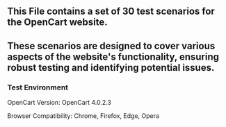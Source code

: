 ## This File contains a set of 30 test scenarios for the OpenCart website. 
## These scenarios are designed to cover various aspects of the website's functionality, ensuring robust testing and identifying potential issues.

### Test Environment

OpenCart Version: OpenCart 4.0.2.3

Browser Compatibility: Chrome, Firefox, Edge, Opera
